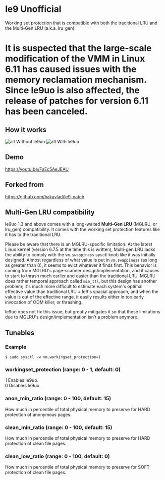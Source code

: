 # le9 Unofficial

Working set protection that is compatible with both the traditional LRU and the Multi-Gen LRU (a.k.a. lru_gen)

# It is suspected that the large-scale modification of the VMM in Linux 6.11 has caused issues with the memory reclamation mechanism. Since le9uo is also affected, the release of patches for version 6.11 has been canceled.

## How it works

![alt Without le9uo](https://raw.githubusercontent.com/firelzrd/le9uo/main/without-le9uo.png)
![alt With le9uo](https://raw.githubusercontent.com/firelzrd/le9uo/main/with-le9uo.png)  

## Demo

https://youtu.be/FaEc5AeJEAU

## Forked from

https://github.com/hakavlad/le9-patch

## Multi-Gen LRU compatibility
le9uo 1.3 and above comes with a long-waited **Multi-Gen LRU** (MGLRU, or lru_gen) compatibility.
It comes with the working set protection features like it has to the traditional LRU.

Please be aware that there is an MGLRU-specific limitation.
At the latest Linux kernel (version 6.7.5 at the time this is written), Multi-gen LRU lacks the ability to comply with the `vm.swappiness` sysctl knob like it was initially designed.
Almost regardless of what value is put in `vm.swappiness` (as long as greater than 0), it seems to evict whatever it finds first.
This behavior is coming from MGLRU's page-scanner design/implementation, and it causes to start to thrash much earlier and easier than the traditional LRU.
MGLRU does rather temporal approach called `min_ttl`, but this design has another problem; it's much more difficult to estimate each system's optimal effective value than traditional LRU + le9's spacial approach, and when the value is out of the effective range, it easily results either in too early invocation of OOM killer, or thrashing.

le9uo does not fix this issue, but greatly mitigates it so that these limitations due to MGLRU's design/implementation isn't a problem anymore.

## Tunables

### Example
`$ sudo sysctl -w vm.workingset_protection=1`

### workingset_protection (range: 0 - 1, default: 0)

1 Enables le9uo.  
0 Disables le9uo.

### anon_min_ratio (range: 0 - 100, default: 15)

How much in percentile of total physical memory to preserve for HARD protection of anonymous pages.

### clean_min_ratio (range: 0 - 100, default: 15)

How much in percentile of total physical memory to preserve for HARD protection of clean file pages.

### clean_low_ratio (range: 0 - 100, default: 0)

How much in percentile of total physical memory to preserve for SOFT protection of clean file pages.

